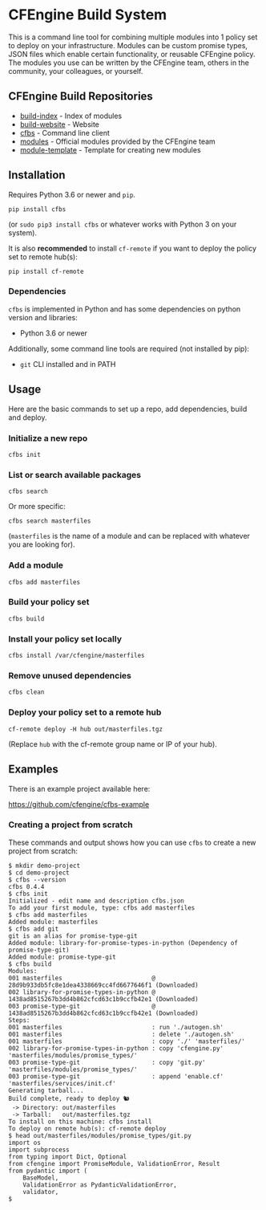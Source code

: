 # CFEngine Build System

This is a command line tool for combining multiple modules into 1 policy set to deploy on your infrastructure.
Modules can be custom promise types, JSON files which enable certain functionality, or reusable CFEngine policy.
The modules you use can be written by the CFEngine team, others in the community, your colleagues, or yourself.

## CFEngine Build Repositories

* [build-index](https://github.com/cfengine/build-index) - Index of modules
* [build-website](https://github.com/cfengine/build-website) - Website
* [cfbs](https://github.com/cfengine/cfbs) - Command line client
* [modules](https://github.com/cfengine/modules) - Official modules provided by the CFEngine team
* [module-template](https://github.com/cfengine/build-example) - Template for creating new modules

## Installation

Requires Python 3.6 or newer and `pip`.

```
pip install cfbs
```

(or `sudo pip3 install cfbs` or whatever works with Python 3 on your system).

It is also **recommended** to install `cf-remote` if you want to deploy the policy set to remote hub(s):

```
pip install cf-remote
```

### Dependencies

`cfbs` is implemented in Python and has some dependencies on python version and libraries:

* Python 3.6 or newer

Additionally, some command line tools are required (not installed by pip):

* `git` CLI installed and in PATH

## Usage

Here are the basic commands to set up a repo, add dependencies, build and deploy.

### Initialize a new repo

```
cfbs init
```

### List or search available packages

```
cfbs search
```

Or more specific:

```
cfbs search masterfiles
```

(`masterfiles` is the name of a module and can be replaced with whatever you are looking for).

### Add a module

```
cfbs add masterfiles
```

### Build your policy set

```
cfbs build
```

### Install your policy set locally

```
cfbs install /var/cfengine/masterfiles
```

### Remove unused dependencies

```
cfbs clean
```

### Deploy your policy set to a remote hub

```
cf-remote deploy -H hub out/masterfiles.tgz
```

(Replace `hub` with the cf-remote group name or IP of your hub).

## Examples

There is an example project available here:

https://github.com/cfengine/cfbs-example

### Creating a project from scratch

These commands and output shows how you can use `cfbs` to create a new project from scratch:

```
$ mkdir demo-project
$ cd demo-project
$ cfbs --version
cfbs 0.4.4
$ cfbs init
Initialized - edit name and description cfbs.json
To add your first module, type: cfbs add masterfiles
$ cfbs add masterfiles
Added module: masterfiles
$ cfbs add git
git is an alias for promise-type-git
Added module: library-for-promise-types-in-python (Dependency of promise-type-git)
Added module: promise-type-git
$ cfbs build
Modules:
001 masterfiles                         @ 28d9b933db5fc8e1dea4338669cc4fd6677646f1 (Downloaded)
002 library-for-promise-types-in-python @ 1438ad8515267b3dd4b862cfcd63c1b9ccfb42e1 (Downloaded)
003 promise-type-git                    @ 1438ad8515267b3dd4b862cfcd63c1b9ccfb42e1 (Downloaded)
Steps:
001 masterfiles                         : run './autogen.sh'
001 masterfiles                         : delete './autogen.sh'
001 masterfiles                         : copy './' 'masterfiles/'
002 library-for-promise-types-in-python : copy 'cfengine.py' 'masterfiles/modules/promise_types/'
003 promise-type-git                    : copy 'git.py' 'masterfiles/modules/promise_types/'
003 promise-type-git                    : append 'enable.cf' 'masterfiles/services/init.cf'
Generating tarball...
Build complete, ready to deploy 🐿
 -> Directory: out/masterfiles
 -> Tarball:   out/masterfiles.tgz
To install on this machine: cfbs install
To deploy on remote hub(s): cf-remote deploy
$ head out/masterfiles/modules/promise_types/git.py
import os
import subprocess
from typing import Dict, Optional
from cfengine import PromiseModule, ValidationError, Result
from pydantic import (
    BaseModel,
    ValidationError as PydanticValidationError,
    validator,
$
```
